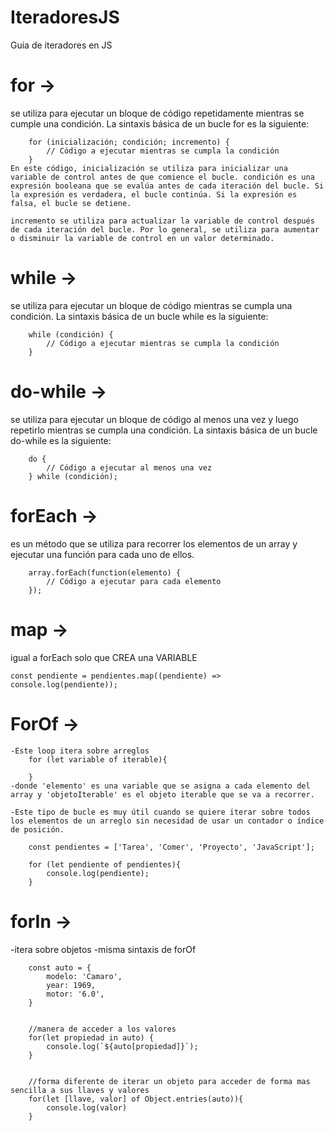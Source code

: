 # IteradoresJS
Guia de iteradores en JS

# for ->
   se utiliza para ejecutar un bloque de código repetidamente mientras se cumple una condición. La sintaxis básica de un bucle for es la siguiente:
        
        for (inicialización; condición; incremento) {
            // Código a ejecutar mientras se cumpla la condición
        }
    En este código, inicialización se utiliza para inicializar una variable de control antes de que comience el bucle. condición es una expresión booleana que se evalúa antes de cada iteración del bucle. Si la expresión es verdadera, el bucle continúa. Si la expresión es falsa, el bucle se detiene.

    incremento se utiliza para actualizar la variable de control después de cada iteración del bucle. Por lo general, se utiliza para aumentar o disminuir la variable de control en un valor determinado.
    
# while ->
   se utiliza para ejecutar un bloque de código mientras se cumpla una condición. La sintaxis básica de un bucle while es la siguiente:

        while (condición) {
            // Código a ejecutar mientras se cumpla la condición
        }

# do-while ->
   se utiliza para ejecutar un bloque de código al menos una vez y luego repetirlo mientras se cumpla una condición. La sintaxis básica de un bucle do-while es la siguiente:

        do {
            // Código a ejecutar al menos una vez
        } while (condición);

# forEach ->
   es un método que se utiliza para recorrer los elementos de un array y ejecutar una función para cada uno de ellos.
        
        array.forEach(function(elemento) {
            // Código a ejecutar para cada elemento
        });

# map -> 
   igual a forEach solo que CREA una VARIABLE

    const pendiente = pendientes.map((pendiente) => console.log(pendiente));

# ForOf ->
    -Este loop itera sobre arreglos
        for (let variable of iterable){

        }
    -donde 'elemento' es una variable que se asigna a cada elemento del array y 'objetoIterable' es el objeto iterable que se va a recorrer.

    -Este tipo de bucle es muy útil cuando se quiere iterar sobre todos los elementos de un arreglo sin necesidad de usar un contador o índice de posición.

        const pendientes = ['Tarea', 'Comer', 'Proyecto', 'JavaScript'];

        for (let pendiente of pendientes){
            console.log(pendiente);
        }

# forIn ->
   -itera sobre objetos
   -misma sintaxis de forOf

        const auto = {
            modelo: 'Camaro',
            year: 1969,
            motor: '6.0',
        }


        //manera de acceder a los valores
        for(let propiedad in auto) {
            console.log(`${auto[propiedad]}`);
        }  


        //forma diferente de iterar un objeto para acceder de forma mas sencilla a sus llaves y valores
        for(let [llave, valor] of Object.entries(auto)){
            console.log(valor)
        }
